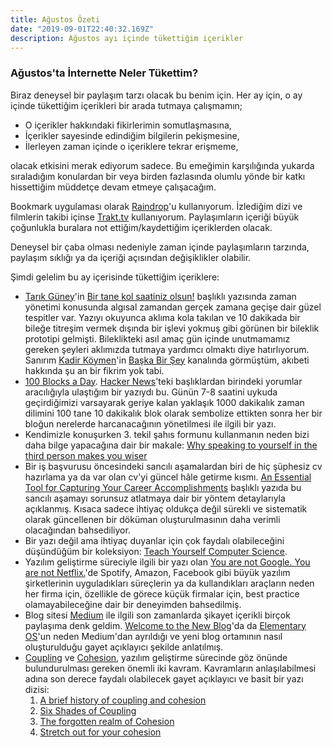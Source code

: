 ```yaml
---
title: Ağustos Özeti
date: "2019-09-01T22:40:32.169Z"
description: Ağustos ayı içinde tükettiğim içerikler
---
```



### Ağustos'ta İnternette Neler Tükettim?


Biraz deneysel bir paylaşım tarzı olacak bu benim için. Her ay için, o ay içinde tükettiğim içerikleri bir arada tutmaya çalışmamın;
<ul>
    <li>O içerikler hakkındaki fikirlerimin somutlaşmasına,</li>
    <li>İçerikler sayesinde edindiğim bilgilerin pekişmesine,</li>
    <li>İlerleyen zaman içinde o içeriklere tekrar erişmeme,</li>
</ul>

olacak etkisini merak ediyorum sadece. Bu emeğimin karşılığında yukarda sıraladığım konulardan bir veya birden fazlasında olumlu yönde bir katkı hissettiğim müddetçe devam etmeye çalışacağım.

Bookmark uygulaması olarak <a href="https://raindrop.io/" target="_blank">Raindrop</a>'u kullanıyorum. İzlediğim dizi ve filmlerin takibi içinse <a href="https://trakt.tv/" target="_blank">Trakt.tv</a> kullanıyorum. Paylaşımların içeriği büyük çoğunlukla buralara not ettiğim/kaydettiğim içeriklerden olacak.

Deneysel bir çaba olması nedeniyle zaman içinde paylaşımların tarzında, paylaşım sıklığı ya da içeriği açısından değişiklikler olabilir.

Şimdi gelelim bu ay içerisinde tükettiğim içeriklere:
<ul>
    <li>
        <a href="https://twitter.com/atarikguney" target="_blank">Tarık Güney</a>'in <a href="https://medium.com/@atarikguney/bir-tane-kol-saatiniz-olsun-c0e41dd29b32" target="_blank"> Bir tane kol saatiniz olsun!</a> başlıklı yazısında zaman yönetimi konusunda algısal zamandan gerçek zamana geçişe dair güzel tespitler var. Yazıyı okuyunca aklıma kola takılan ve 10 dakikada bir bileğe titreşim vermek dışında bir işlevi yokmuş gibi görünen bir bileklik prototipi gelmişti. Bileklikteki asıl amaç gün içinde unutmamamız gereken şeyleri aklımızda tutmaya yardımcı olmaktı diye hatırlıyorum. Sanırım <a href="https://twitter.com/KoymenKadir" target="_blank">Kadir Köymen</a>'in <a href="https://t.co/48cCgSDfTR?amp=1" target="_blank">Başka Bir Şey</a> kanalında görmüştüm, akıbeti hakkında şu an bir fikrim yok tabi.
    </li>
    <li>
        <a href="https://waitbutwhy.com/2016/10/100-blocks-day.html" target="_blank">100 Blocks a Day</a>. <a href="https://news.ycombinator.com/news" target="_blank">Hacker News</a>'teki başlıklardan birindeki yorumlar aracılığıyla ulaştığım bir yazıydı bu. Günün 7-8 saatini uykuda geçirdiğimizi varsayarak geriye kalan yaklaşık 1000 dakikalık zaman dilimini 100 tane 10 dakikalık blok olarak sembolize ettikten sonra her bir bloğun nerelerde harcanacağının yönetilmesi ile ilgili bir yazı.
    </li>
    <li>
        Kendimizle konuşurken 3. tekil şahıs formunu kullanmanın neden bizi daha bilge yapacağına dair bir makale: <a href="https://aeon.co/ideas/why-speaking-to-yourself-in-the-third-person-makes-you-wiser" target="_blank">Why speaking to yourself in the third person makes you wiser</a>
    </li>
    <li>
        Bir iş başvurusu öncesindeki sancılı aşamalardan biri de hiç şüphesiz cv hazırlama ya da var olan cv'yi güncel hâle getirme kısmı. <a href="https://alistapart.com/article/the-career-management-document/" target="_blank">An Essential Tool for Capturing Your Career Accomplishments</a> başlıklı yazıda bu sancılı aşamayı sorunsuz atlatmaya dair bir yöntem detaylarıyla açıklanmış. Kısaca sadece ihtiyaç oldukça değil sürekli ve sistematik olarak güncellenen bir döküman oluşturulmasının daha verimli olacağından bahsediliyor.
    </li>
    <li>
        Bir yazı değil ama ihtiyaç duyanlar için çok faydalı olabileceğini düşündüğüm bir koleksiyon: <a href="https://teachyourselfcs.com/" target="_blank">Teach Yourself Computer Science</a>.
    </li>
    <li>
        Yazılım geliştirme süreciyle ilgili bir yazı olan <a href="https://programmerfriend.com/not-google/" target="_blank">You are not Google. You are not Netflix.</a>'de Spotify, Amazon, Facebook gibi büyük yazılım şirketlerinin uyguladıkları süreçlerin ya da kullandıkları araçların neden her firma için, özellikle de görece küçük firmalar için, best practice olamayabileceğine dair bir deneyimden bahsedilmiş.
    </li>
    <li>
        Blog sitesi <a href="https://medium.com/" target="_blank">Medium</a> ile ilgili son zamanlarda şikayet içerikli birçok paylaşıma denk geldim. <a href="https://blog.elementary.io/welcome-to-the-new-blog/" target="_blank">Welcome to the New Blog</a>'da da <a href="https://elementary.io/">Elementary OS</a>'un neden Medium'dan ayrıldığı ve yeni blog ortamının nasıl oluşturulduğu gayet açıklayıcı şekilde anlatılmış.
    </li>
    <li>
        <a href="https://en.wikipedia.org/wiki/Coupling_(computer_programming)" target="_blank">Coupling</a> ve <a href="https://en.wikipedia.org/wiki/Cohesion_(computer_science)" target="_blank">Cohesion</a>, yazılım geliştirme sürecinde göz önünde bulundurulması gereken önemli iki kavram. Kavramların anlaşılabilmesi adına son derece faydalı olabilecek gayet açıklayıcı ve basit bir yazı dizisi:

1. <a href="https://mrpicky.dev/a-brief-history-of-coupling-and-cohesion/" target="_blank">A brief history of coupling and cohesion</a>
2. <a href="https://mrpicky.dev/six-shades-of-coupling/" target="_blank">Six Shades of Coupling</a>
3. <a href="https://mrpicky.dev/the-forgotten-realm-of-cohesion/" target="_blank">The forgotten realm of Cohesion</a>
4. <a href="https://mrpicky.dev/stretch-out-for-your-cohesion/" target="_blank">Stretch out for your cohesion
    </li>
</ul>